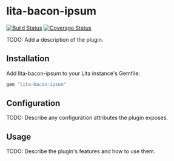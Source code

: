 # lita-bacon-ipsum

[![Build Status](https://travis-ci.org/cmike444/lita-bacon-ipsum.png?branch=master)](https://travis-ci.org/cmike444/lita-bacon-ipsum)
[![Coverage Status](https://coveralls.io/repos/cmike444/lita-bacon-ipsum/badge.png)](https://coveralls.io/r/cmike444/lita-bacon-ipsum)

TODO: Add a description of the plugin.

## Installation

Add lita-bacon-ipsum to your Lita instance's Gemfile:

``` ruby
gem "lita-bacon-ipsum"
```

## Configuration

TODO: Describe any configuration attributes the plugin exposes.

## Usage

TODO: Describe the plugin's features and how to use them.
